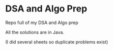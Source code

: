 # DSA and Algo Prep
Repo full of my DSA and Algo prep

All the solutions are in Java.

(I did several sheets so duplicate problems exist)